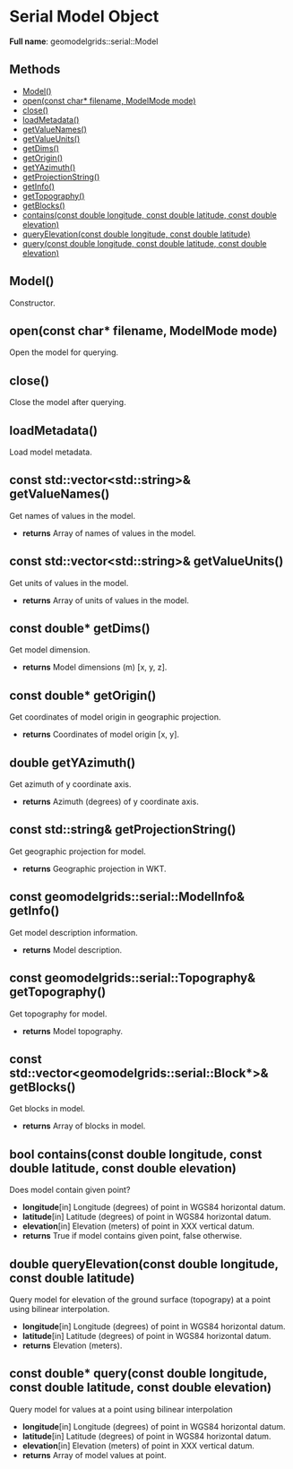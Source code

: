 # Serial Model Object 

**Full name**: geomodelgrids::serial::Model

## Methods

* [Model()](#model)
* [open(const char* filename, ModelMode mode)](#openconst-char-filename-modelmode-mode)
* [close()](#close)
* [loadMetadata()](#loadmetadata)
* [getValueNames()](#const-stdvectorstdstring-getvaluenames)
* [getValueUnits()](#const-stdvectorstdstring-getvalueunits)
* [getDims()](#const-double-getdims)
* [getOrigin()](#const-double-getorigin)
* [getYAzimuth()](#double-getyazimuth)
* [getProjectionString()](#const-stdstring-getprojectionstring)
* [getInfo()](#const-geomodelgridsserialmodelinfo-getinfo)
* [getTopography()](#const-geomodelgridsserialtopography-gettopography)
* [getBlocks()](#const-stdvectorgeomodelgridsserialblock-getblocks)
* [contains(const double longitude, const double latitude, const double elevation)](#bool-containsconst-double-longitude-const-double-latitude-const-double-elevation)
* [queryElevation(const double longitude, const double latitude)](#double-queryelevationconst-double-longitude-const-double-latitude)
* [query(const double longitude, const double latitude, const double elevation)](#const-double-queryconst-double-longitude-const-double-latitude-const-double-elevation)


## Model()

Constructor.

## open(const char* filename, ModelMode mode)

Open the model for querying.


## close()

Close the model after querying.


## loadMetadata()

Load model metadata.


## const std::vector\<std::string\>& getValueNames()

Get names of values in the model.

* **returns** Array of names of values in the model.


## const std::vector\<std::string\>& getValueUnits()

Get units of values in the model.

* **returns** Array of units of values in the model.


## const double* getDims()

Get model dimension.

* **returns** Model dimensions (m) [x, y, z].


## const double* getOrigin()

Get coordinates of model origin in geographic projection.

* **returns** Coordinates of model origin [x, y].


## double getYAzimuth()

Get azimuth of y coordinate axis.

* **returns** Azimuth (degrees) of y coordinate axis.


## const std::string& getProjectionString()

Get geographic projection for model.

* **returns** Geographic projection in WKT.


## const geomodelgrids::serial::ModelInfo& getInfo()

Get model description information.

* **returns** Model description.


## const geomodelgrids::serial::Topography& getTopography()

Get topography for model.

* **returns** Model topography.


## const std::vector\<geomodelgrids::serial::Block*\>& getBlocks()

Get blocks in model.

* **returns** Array of blocks in model.


## bool contains(const double longitude, const double latitude, const double elevation)

Does model contain given point?

* **longitude**[in] Longitude (degrees) of point in WGS84 horizontal datum.
* **latitude**[in] Latitude (degrees) of point in WGS84 horizontal datum.
* **elevation**[in] Elevation (meters) of point in XXX vertical datum.
* **returns** True if model contains given point, false otherwise.


## double queryElevation(const double longitude, const double latitude)

Query model for elevation of the ground surface (topograpy) at a point
using bilinear interpolation.

* **longitude**[in] Longitude (degrees) of point in WGS84 horizontal datum.
* **latitude**[in] Latitude (degrees) of point in WGS84 horizontal datum.
* **returns** Elevation (meters).


## const double* query(const double longitude, const double latitude, const double elevation)

Query model for values at a point using bilinear interpolation

* **longitude**[in] Longitude (degrees) of point in WGS84 horizontal datum.
* **latitude**[in] Latitude (degrees) of point in WGS84 horizontal datum.
* **elevation**[in] Elevation (meters) of point in XXX vertical datum.
* **returns** Array of model values at point.
